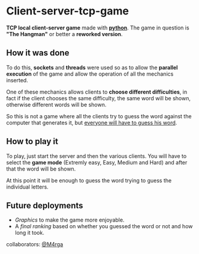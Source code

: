 # Client-server-tcp-game
**TCP local client-server game** made with [**python**](https://www.python.org/). The game in question is **"The Hangman"** or better a **reworked version**.

## How it was done
To do this, **sockets** and **threads** were used so as to allow the **parallel execution** of the game and allow the operation of all the mechanics inserted.

One of these mechanics allows clients to **choose different difficulties**, in fact if the client chooses the same difficulty, the same word will be shown, otherwise different words will be shown.

So this is not a game where all the clients try to guess the word against the computer that generates it, but <u>everyone will have to guess his word</u>.

## How to play it
To play, just start the server and then the various clients. You will have to select the **game mode** (Extremly easy, Easy, Medium and Hard) and after that the word will be shown.

At this point it will be enough to guess the word trying to guess the individual letters.

## Future deployments
- *Graphics* to make the game more enjoyable.
- A *final ranking* based on whether you guessed the word or not and how long it took.

collaborators: [@M4rga](https://github.com/M4rga)